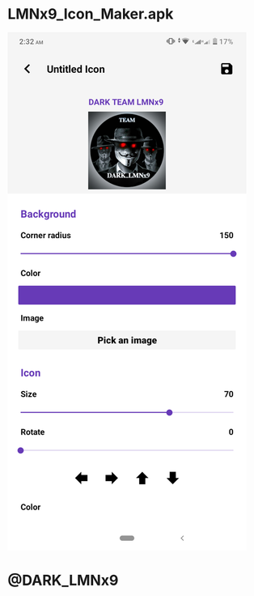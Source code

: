 # LMNx9_Icon_Maker.apk

![logo](https://github.com/LMNx9-JOHNY/LMNx9_Icon_Maker.apk/blob/main/Screenshot_20231129-023240.png)

# @DARK_LMNx9
